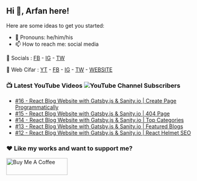 ## Hi 👋, Arfan here!

Here are some ideas to get you started:

- 🌱 Pronouns: he/him/his
- 📫 How to reach me: social media

🤙 Socials : [FB][fb] - [IG][ig] - [TW][tw]

🏦 Web Cifar : [YT][wyt] - [FB][wcfb] - [IG][wcig] - [TW][wctw] - [WEBSITE][wcwebsite]

### 📺 Latest YouTube Videos ![YouTube Channel Subscribers](https://img.shields.io/youtube/channel/subscribers/UCdxaLo9ALJgXgOUDURRPGiQ?style=social)

<!-- YOUTUBE:START -->
- [#16 - React Blog Website with Gatsby.js &amp; Sanity.io | Create Page Programmatically](https://www.youtube.com/watch?v=1OAlIBAMNvc)
- [#15 - React Blog Website with Gatsby.js &amp; Sanity.io | 404 Page](https://www.youtube.com/watch?v=ELwqvGB8CE8)
- [#14 - React Blog Website with Gatsby.js &amp; Sanity.io | Top Categories](https://www.youtube.com/watch?v=97vRaPK7qPQ)
- [#13 - React Blog Website with Gatsby.js &amp; Sanity.io | Featured Blogs](https://www.youtube.com/watch?v=yH515aJ_N_0)
- [#12 - React Blog Website with Gatsby.js &amp; Sanity.io | React Helmet SEO](https://www.youtube.com/watch?v=c-kEFP2kjHo)
<!-- YOUTUBE:END -->

### ♥ Like my works and want to support me?
<a href="https://www.buymeacoffee.com/shaifarfan08" target="_blank"><img src="https://cdn.buymeacoffee.com/buttons/v2/default-blue.png" alt="Buy Me A Coffee" style="height: 45px !important;width: 162.75px !important;" ></a>


[fb]: http://facebook.com/fb.shaifarfan08
[ig]: http://instagram.com/shaifarfan08
[tw]: http://twitter.com/shaifarfan08
[wcfb]: http://facebook.com/webcifar
[wcig]: http://instagram.com/web_cifar
[wctw]: http://twitter.com/webcifar
[wcwebsite]: http://webcifar.com
[wyt]: https://www.youtube.com/channel/UCdxaLo9ALJgXgOUDURRPGiQ
